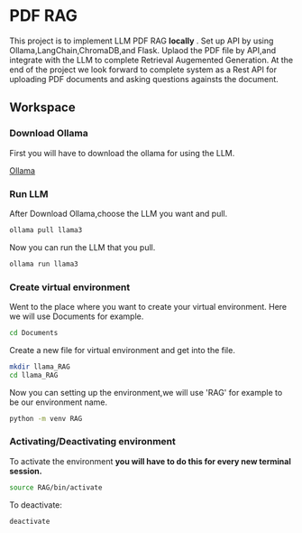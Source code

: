 # PDF RAG
This project is to implement LLM PDF RAG __locally__ .
Set up API by using Ollama,LangChain,ChromaDB,and Flask.
Uplaod the PDF file by API,and integrate with the LLM to complete Retrieval Augemented Generation.
At the end of the project we look forward to complete system as a Rest API for uploading PDF documents and asking questions againsts the document.
## Workspace

### Download Ollama

First you will have to download the ollama for using the LLM.

[Ollama](https://ollama.com/download) 
 
### Run LLM

After Download Ollama,choose the LLM you want and pull.

```zsh
ollama pull llama3
```

Now you can run the LLM that you pull.
```zsh
ollama run llama3
```
### Create virtual environment

Went to the place where you want to create your virtual environment.
Here we will use Documents for example.
```bash 
cd Documents
```

Create a new file for virtual environment and get into the file.
```zsh
mkdir llama_RAG
cd llama_RAG
```

Now you can setting up the environment,we will use 'RAG' for example to be our environment name.
```zsh
python -m venv RAG
```
### Activating/Deactivating environment

To activate the environment __you will have to do this for every new terminal session.__
```zsh
source RAG/bin/activate
```
To deactivate:
```zsh
deactivate
```



